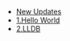 * [New Updates](/rust-notes/)
* [1.Hello World](/rust-notes/Day1_HelloWorld.md)
* [2.LLDB](/rust-notes/Day2_RustLLDB.md)
